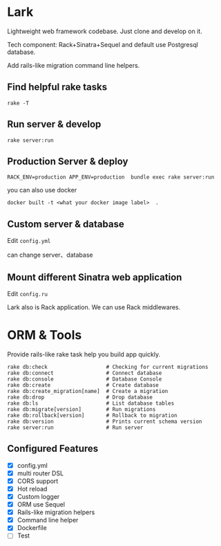 # Lark

Lightweight web framework codebase. Just clone and develop on it.

Tech component: Rack+Sinatra+Sequel and default use Postgresql database.

Add rails-like migration command line helpers.

## Find helpful rake tasks

`rake -T`

## Run server & develop

`rake server:run`

## Production Server & deploy

`RACK_ENV=production APP_ENV=production  bundle exec rake server:run`

you can also use docker

`docker built -t <what your docker image label>  .`

## Custom server & database

Edit `config.yml`

can change server、database
## Mount different Sinatra web application

Edit `config.ru`

Lark also is Rack application. We can use Rack middlewares.

# ORM & Tools


Provide rails-like rake task help you build app quickly.

```
rake db:check                   # Checking for current migrations
rake db:connect                 # Connect database
rake db:console                 # Database Console
rake db:create                  # Create database
rake db:create_migration[name]  # Create a migration
rake db:drop                    # Drop database
rake db:ls                      # List database tables
rake db:migrate[version]        # Run migrations
rake db:rollback[version]       # Rollback to migration
rake db:version                 # Prints current schema version
rake server:run                 # Run server
```


## Configured Features

* [x] config.yml
* [x] multi router DSL
* [x] CORS support
* [x] Hot reload
* [x] Custom logger
* [x] ORM use Sequel
* [x] Rails-like migration helpers
* [x] Command line helper
* [x] Dockerfile
* [ ] Test
